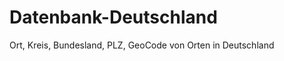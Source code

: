 Datenbank-Deutschland
=====================

Ort, Kreis, Bundesland, PLZ, GeoCode von Orten in Deutschland
